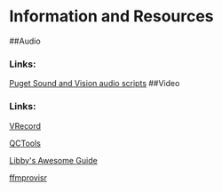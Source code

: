 # Information and Resources

##Audio
### Links:
[Puget Sound and Vision audio scripts](https://github.com/pugetsoundandvision/audiotools)
##Video
### Links:
[VRecord](https://github.com/amiaopensource/vrecord)

[QCTools](https://bavc.org/preserve-media/preservation-tools)

[Libby's Awesome Guide](https://github.com/bavc/qctools/blob/master/Docs/qctools.md)

[ffmprovisr](https://amiaopensource.github.io/ffmprovisr/)
